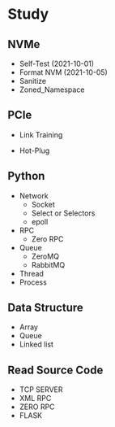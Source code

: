 # Study



## NVMe

* Self-Test (2021-10-01)
* Format  NVM (2021-10-05)
* Sanitize
* Zoned_Namespace



## PCIe

* Link Training

* Hot-Plug

  

## Python

* Network
  * Socket
  * Select or Selectors
  * epoll
* RPC
  * Zero RPC
* Queue
  * ZeroMQ
  * RabbitMQ
* Thread 
* Process



## Data Structure

* Array
* Queue
* Linked list



## Read Source Code

* TCP SERVER
* XML RPC 
* ZERO RPC
* FLASK